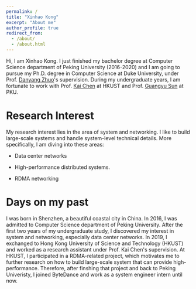 ```yaml
---
permalink: /
title: "Xinhao Kong"
excerpt: "About me"
author_profile: true
redirect_from: 
  - /about/
  - /about.html
---
```


Hi, I am Xinhao Kong. I just finished my bachelor degree at Computer Science department of Peking University (2016-2020) and I am going to pursue my Ph.D. degree in Computer Science at Duke University, under Prof. [Danyang Zhuo](https://danyangzhuo.com/)'s supervision. During my undergraduate years, I am fortunate to work with Prof. [Kai Chen](https://www.cse.ust.hk/~kaichen/) at HKUST and Prof. [Guangyu Sun](https://eecs.pku.edu.cn/info/1504/6956.htm) at PKU.

Research Interest 
======
My research interest lies in the area of system and networking. I like to build large-scale systems and handle system-level technical details. More specifically, I am diving into these areas: 

- Data center networks

- High-performance distributed systems.

- RDMA networking

Days on my past
======
I was born in Shenzhen, a beautiful coastal city in China. In 2016, I was admitted to Computer Science department of Peking University. After the first two years of my undergraduate study, I discovered my interest in system and networking, especially data center networks. In 2019, I exchanged to Hong Kong University of Science and Technology (HKUST) and worked as a research assistant under Prof. Kai Chen's supervision. At HKUST, I participated in a RDMA-related project, which motivates me to further research on how to build large-scale system that can provide high-performance. Therefore, after finshing that project and back to Peking Univeristy, I joined ByteDance and work as a system engineer intern until now. 